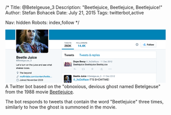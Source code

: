 /*
Title: @Betelgeuse_3
Description: "Beetlejuice, Beetlejuice, Beetlejuice!"
Author: Stefan Bohacek
Date: July 21, 2015
Tags: twitterbot,active

Nav: hidden
Robots: index,follow
*/

[![](/content/bots/twitterbots/images/Betelgeuse_3.png)](https://twitter.com/Betelgeuse_3)
A Twitter bot based on the "obnoxious, devious ghost named Betelgeuse" from the 1988 movie [Beetlejuice](https://en.wikipedia.org/wiki/Beetlejuice).

The bot responds to tweets that contain the word "Beetlejuice" three times, similarly to how the ghost is summoned in the movie.